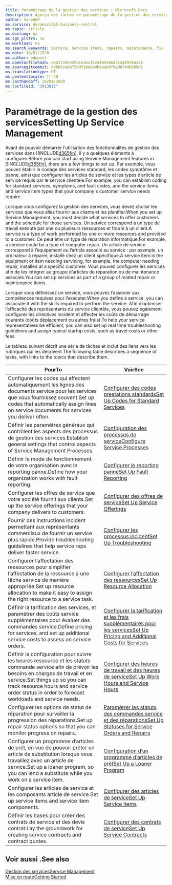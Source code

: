 ```yaml
---
title: Paramétrage de la gestion des services | Microsoft Docs
description: Aperçu des tâches de paramétrage de la gestion des services en fonction de la manière dont vos partenaires gère leurs services.
author: SorenGP
ms.service: dynamics365-business-central
ms.topic: article
ms.devlang: na
ms.tgt_pltfrm: na
ms.workload: na
ms.search.keywords: service, service items, repairs, maintenance, fix
ms.date: 10/01/2020
ms.author: edupont
ms.openlocfilehash: aed172663290ce3ac467e405266d513a8978a128
ms.sourcegitcommit: ddbb5cede750df1baba4b3eab8fbed6744b5b9d6
ms.translationtype: HT
ms.contentlocale: fr-CH
ms.lasthandoff: 10/01/2020
ms.locfileid: "3913011"
---
```

# <a name="setting-up-service-management"></a><span data-ttu-id="12270-103">Paramétrage de la gestion des services</span><span class="sxs-lookup"><span data-stu-id="12270-103">Setting Up Service Management</span></span>
<span data-ttu-id="12270-104">Avant de pouvoir démarrer l’utilisation des fonctionnalités de gestion des services dans [!INCLUDE[d365fin](includes/d365fin_md.md)], il y a quelques éléments à configurer.</span><span class="sxs-lookup"><span data-stu-id="12270-104">Before you can start using Service Management features in [!INCLUDE[d365fin](includes/d365fin_md.md)], there are a few things to set up.</span></span> <span data-ttu-id="12270-105">Par exemple, vous pouvez établir le codage des services standard, les codes symptôme et panne, ainsi que configurer les articles de service et les types d’article de service requis par le service clientèle.</span><span class="sxs-lookup"><span data-stu-id="12270-105">For example, you can establish coding for standard services, symptoms, and fault codes, and the service items and service item types that your company's customer service needs require.</span></span>  

<span data-ttu-id="12270-106">Lorsque vous configurez la gestion des services, vous devez choisir les services que vous allez fournir aux clients et les planifier.</span><span class="sxs-lookup"><span data-stu-id="12270-106">When you set up Service Management, you must decide what services to offer customers and the schedule for those services.</span></span> <span data-ttu-id="12270-107">Un service correspond à un type de travail exécuté par une ou plusieurs ressources et fourni à un client.</span><span class="sxs-lookup"><span data-stu-id="12270-107">A service is a type of work performed by one or more resources and provided to a customer.</span></span> <span data-ttu-id="12270-108">Ce peut être un type de réparation informatique.</span><span class="sxs-lookup"><span data-stu-id="12270-108">For example, a service could be a type of computer repair.</span></span> <span data-ttu-id="12270-109">Un article de service correspond à l’équipement ou l’article associé au service : par exemple, un ordinateur à réparer, installé chez un client spécifique.</span><span class="sxs-lookup"><span data-stu-id="12270-109">A service item is the equipment or item needing servicing, for example, the computer needing repair, installed at a specific customer.</span></span> <span data-ttu-id="12270-110">Vous pouvez configurer les services afin de les intégrer au groupe d’articles de réparation ou de maintenance associés.</span><span class="sxs-lookup"><span data-stu-id="12270-110">You can set up services as part of a group of related repair or maintenance items.</span></span>  
  
<span data-ttu-id="12270-111">Lorsque vous définissez un service, vous pouvez l’associer aux compétences requises pour l’exécuter.</span><span class="sxs-lookup"><span data-stu-id="12270-111">When you define a service, you can associate it with the skills required to perform the service.</span></span> <span data-ttu-id="12270-112">Afin d’optimiser l’efficacité des représentants du service clientèle, vous pouvez également configurer les directives incident et affecter les coûts de démarrage courants (coûts déplacement ou autres frais).</span><span class="sxs-lookup"><span data-stu-id="12270-112">To help your service representatives be efficient, you can also set up real time troubleshooting guidelines and assign typical startup costs, such as travel costs or other fees.</span></span>  

<span data-ttu-id="12270-113">Le tableau suivant décrit une série de tâches et inclut des liens vers les rubriques qui les décrivent.</span><span class="sxs-lookup"><span data-stu-id="12270-113">The following table describes a sequence of tasks, with links to the topics that describe them.</span></span>  
  
| <span data-ttu-id="12270-114">Pour</span><span class="sxs-lookup"><span data-stu-id="12270-114">To</span></span> | <span data-ttu-id="12270-115">Voir</span><span class="sxs-lookup"><span data-stu-id="12270-115">See</span></span> |
| --- | --- |
| <span data-ttu-id="12270-116">Configurer les codes qui affectent automatiquement les lignes des documents service pour les services que vous fournissez souvent.</span><span class="sxs-lookup"><span data-stu-id="12270-116">Set up codes that automatically assign lines on service documents for services you deliver often.</span></span> |[<span data-ttu-id="12270-117">Configurer des codes prestations standards</span><span class="sxs-lookup"><span data-stu-id="12270-117">Set Up Codes for Standard Services</span></span>](service-how-setup-service-coding.md)|
| <span data-ttu-id="12270-118">Définir les paramètres généraux qui contrôlent les aspects des processus de gestion des services.</span><span class="sxs-lookup"><span data-stu-id="12270-118">Establish general settings that control aspects of Service Management Processes.</span></span>|[<span data-ttu-id="12270-119">Configuration des processus de service</span><span class="sxs-lookup"><span data-stu-id="12270-119">Configure Service Processes</span></span>](service-setup-service-processes.md)|
| <span data-ttu-id="12270-120">Définir le mode de fonctionnement de votre organisation avec le reporting panne.</span><span class="sxs-lookup"><span data-stu-id="12270-120">Define how your organization works with fault reporting.</span></span> |[<span data-ttu-id="12270-121">Configurer le reporting panne</span><span class="sxs-lookup"><span data-stu-id="12270-121">Set Up Fault Reporting</span></span>](service-how-setup-fault-reporting.md) |
| <span data-ttu-id="12270-122">Configurer les offres de service que votre société fournit aux clients.</span><span class="sxs-lookup"><span data-stu-id="12270-122">Set up the service offerings that your company delivers to customers.</span></span>|[<span data-ttu-id="12270-123">Configurer des offres de service</span><span class="sxs-lookup"><span data-stu-id="12270-123">Set Up Service Offerings</span></span>](service-how-setup-service-offerings.md)|
| <span data-ttu-id="12270-124">Fournir des instructions incident permettant aux représentants commerciaux de fournir un service plus rapide.</span><span class="sxs-lookup"><span data-stu-id="12270-124">Provide troubleshooting guidelines that help service reps deliver faster service.</span></span> |[<span data-ttu-id="12270-125">Configurer les processus incident</span><span class="sxs-lookup"><span data-stu-id="12270-125">Set Up Troubleshooting</span></span>](service-how-setup-troubleshooting.md) |
| <span data-ttu-id="12270-126">Configurer l’affectation des ressources pour simplifier l’affectation de la ressource à une tâche service de manière appropriée.</span><span class="sxs-lookup"><span data-stu-id="12270-126">Set up resource allocation to make it easy to assign the right resource to a service task.</span></span> |[<span data-ttu-id="12270-127">Configurer l’affectation des ressources</span><span class="sxs-lookup"><span data-stu-id="12270-127">Set Up Resource Allocation</span></span>](service-how-setup-resource-allocation.md) |
| <span data-ttu-id="12270-128">Définir la tarification des services, et paramétrer des coûts service supplémentaires pour évaluer des commandes service.</span><span class="sxs-lookup"><span data-stu-id="12270-128">Define pricing for services, and set up additional service costs to assess on service orders.</span></span> |[<span data-ttu-id="12270-129">Configurer la tarification et les frais supplémentaires pour les services</span><span class="sxs-lookup"><span data-stu-id="12270-129">Set Up Pricing and Additional Costs for Services</span></span>](service-how-setup-service-costs-pricing.md)|
| <span data-ttu-id="12270-130">Définir la configuration pour suivre les heures ressource et les statuts commande service afin de prévoir les besoins en charges de travail et en service.</span><span class="sxs-lookup"><span data-stu-id="12270-130">Set things up so you can track resource hours and service order status in order to forecast workloads and service needs.</span></span>|[<span data-ttu-id="12270-131">Configurer des heures de travail et des heures de service</span><span class="sxs-lookup"><span data-stu-id="12270-131">Set Up Work Hours and Service Hours</span></span>](service-how-setup-work-service-hours.md)|
| <span data-ttu-id="12270-132">Configurer les options de statut de réparation pour surveiller la progression des réparations.</span><span class="sxs-lookup"><span data-stu-id="12270-132">Set up repair status options so that you can monitor progress on repairs.</span></span> | [<span data-ttu-id="12270-133">Paramétrer les statuts des commandes service et des réparations</span><span class="sxs-lookup"><span data-stu-id="12270-133">Set Up Statuses for Service Orders and Repairs</span></span>](service-order-repair-status.md)|
| <span data-ttu-id="12270-134">Configurer un programme d’articles de prêt, en vue de pouvoir prêter un article de substitution lorsque vous travaillez avec un article de service.</span><span class="sxs-lookup"><span data-stu-id="12270-134">Set up a loaner program, so you can lend a substitute while you work on a service item.</span></span> |[<span data-ttu-id="12270-135">Configuration d’un programme d’articles de prêt</span><span class="sxs-lookup"><span data-stu-id="12270-135">Set Up a Loaner Program</span></span>](service-how-setup-loaner-program.md) |
| <span data-ttu-id="12270-136">Configurer les articles de service et les composants article de service.</span><span class="sxs-lookup"><span data-stu-id="12270-136">Set up service items and service item components.</span></span> |[<span data-ttu-id="12270-137">Configurer des articles de service</span><span class="sxs-lookup"><span data-stu-id="12270-137">Set Up Service Items</span></span>](service-how-setup-service-items.md) |
| <span data-ttu-id="12270-138">Définir les bases pour créer des contrats de service et des devis contrat.</span><span class="sxs-lookup"><span data-stu-id="12270-138">Lay the groundwork for creating service contracts and contract quotes.</span></span> |[<span data-ttu-id="12270-139">Configurer des contrats de service</span><span class="sxs-lookup"><span data-stu-id="12270-139">Set Up Service Contracts</span></span>](service-how-setup-service-contracts.md) |

## <a name="see-also"></a><span data-ttu-id="12270-140">Voir aussi .</span><span class="sxs-lookup"><span data-stu-id="12270-140">See also</span></span>
[<span data-ttu-id="12270-141">Gestion des services</span><span class="sxs-lookup"><span data-stu-id="12270-141">Service Management</span></span>](service-service.md)  
[<span data-ttu-id="12270-142">Mise en route</span><span class="sxs-lookup"><span data-stu-id="12270-142">Getting Started</span></span>](product-get-started.md)  
